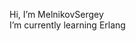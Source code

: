 Hi, I’m MelnikovSergey  
I’m currently learning Erlang

<!---
MelnikovSergey/MelnikovSergey is a ✨ special ✨ repository because its `README.md` (this file) appears on your GitHub profile.
You can click the Preview link to take a look at your changes.
--->
